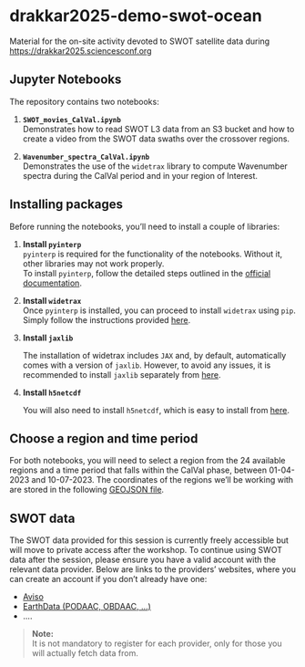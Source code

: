 # drakkar2025-demo-swot-ocean
Material for the on-site activity devoted to SWOT satellite data during https://drakkar2025.sciencesconf.org

## Jupyter Notebooks

The repository contains two notebooks:

1. **`SWOT_movies_CalVal.ipynb`**  
   Demonstrates how to read SWOT L3 data from an S3 bucket and how to create a video from the SWOT data swaths over the crossover regions.

3. **`Wavenumber_spectra_CalVal.ipynb`**  
   Demonstrates the use of the `widetrax` library to compute Wavenumber spectra during the CalVal period and in your region of Interest.

## Installing packages

Before running the notebooks, you’ll need to install a couple of libraries:

1. **Install `pyinterp`**  
   `pyinterp` is required for the functionality of the notebooks. Without it, other libraries may not work properly.  
   To install `pyinterp`, follow the detailed steps outlined in the [official documentation](https://cnes.github.io/pangeo-pyinterp/setup.html).  

2. **Install `widetrax`**  
   Once `pyinterp` is installed, you can proceed to install `widetrax` using `pip`. Simply follow the instructions provided [here](https://widetrax.readthedocs.io/en/latest/overview.html#installation).
   
3. **Install `jaxlib`**

   The installation of widetrax includes `JAX` and, by default, automatically comes with a version of `jaxlib`. However, to avoid any issues, it is recommended to install `jaxlib` separately from [here](https://pypi.org/project/jaxlib/).

4. **Install `h5netcdf`**

   You will also need to install `h5netcdf`, which is easy to install from [here](https://pypi.org/project/h5netcdf/).


## **Choose a region and time period**
For both notebooks, you will need to select a region from the 24 available regions and a time period that falls within the CalVal phase, between 01-04-2023 and 10-07-2023.
The coordinates of the regions we’ll be working with are stored in the following [GEOJSON file](notebooks/CalVal_Crossover_regions.geojson).


## **SWOT data**
The SWOT data provided for this session is currently freely accessible but will move to private access after the workshop.
To continue using SWOT data after the session, please ensure you have a valid account with the relevant data provider.
Below are links to the providers’ websites, where you can create an account if you don’t already have one:  
- [Aviso](https://www.aviso.altimetry.fr/en/home.html)
- [EarthData (PODAAC, OBDAAC, ...)](https://www.earthdata.nasa.gov/eosdis/science-system-description/eosdis-components/earthdata-login)
- ....

> **Note:**  
> It is not mandatory to register for each provider, only for those you will actually fetch data from.

